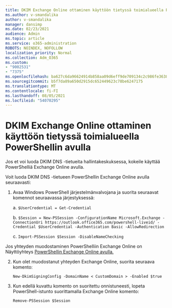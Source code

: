 ```yaml
---
title: DKIM Exchange Online ottaminen käyttöön tietyssä toimialueella PowerShellin avulla
ms.author: v-smandalika
author: v-smandalika
manager: dansimp
ms.date: 02/23/2021
audience: Admin
ms.topic: article
ms.service: o365-administration
ROBOTS: NOINDEX, NOFOLLOW
localization_priority: Normal
ms.collection: Adm_O365
ms.custom:
- "9002531"
- "7375"
ms.openlocfilehash: ba627c6da96624914b858aa09d6eff9de709134c2c986fe363845c5ab2b66434
ms.sourcegitcommit: b5f7da89a650d2915dc652449623c78be6247175
ms.translationtype: MT
ms.contentlocale: fi-FI
ms.lasthandoff: 08/05/2021
ms.locfileid: "54070295"
---
```

# <a name="use-exchange-online-powershell-to-enable-dkim-for-a-specific-domain"></a>DKIM Exchange Online ottaminen käyttöön tietyssä toimialueella PowerShellin avulla

Jos et voi luoda DKIM DNS -tietueita hallintakeskuksessa, kokeile käyttää PowerShelliä Exchange Online avulla. 

Voit luoda DKIM DNS -tietueen PowerShellin Exchange Online avulla seuraavasti:

1. Avaa Windows PowerShell järjestelmänvalvojana ja suorita seuraavat komennot seuraavassa järjestyksessä:

    a. `$UserCredential = Get-Credential`

    b. `$Session = New-PSSession -ConfigurationName Microsoft.Exchange -ConnectionUri https://outlook.office365.com/powershell-liveid/ -Credential $UserCredential -Authentication Basic -AllowRedirection`

    c. `Import-PSSession $Session -DisableNameChecking`
    
Jos yhteyden muodostaminen PowerShelliin Exchange Online on Näyttöyhteys [PowerShellin Exchange Online avulla.](https://docs.microsoft.com/powershell/exchange/connect-to-exchange-online-powershell)

2. Kun olet muodostanut yhteyden Exchange Online, suorita seuraava komento:

    `New-DkimSigningConfig -DomainName < CustomDomain > -Enabled $true`

3. Kun edellä kuvattu komento on suoritettu onnistuneesti, lopeta PowerShell-istunto suorittamalla Exchange Online komento:

    `Remove-PSSession $Session` 



